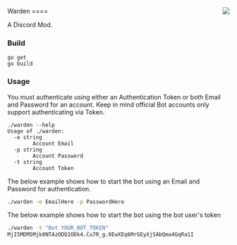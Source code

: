 <img align="right" src="http://vignette2.wikia.nocookie.net/wowwiki/images/a/a4/Warden_artwork.jpg/revision/latest?cb=20091016194237">
Warden
====

A Discord Mod.

### Build

`go get`
<br/>
`go build`

### Usage

You must authenticate using either an Authentication Token or both Email and
Password for an account.  Keep in mind official Bot accounts only support
authenticating via Token.

```
./warden --help
Usage of ./warden:
  -e string
        Account Email
  -p string
        Account Password
  -t string
        Account Token
```

The below example shows how to start the bot using an Email and Password for
authentication.

```sh
./warden -e EmailHere -p PasswordHere
```

The below example shows how to start the bot using the bot user's token

```sh
./warden -t "Bot YOUR_BOT_TOKEN"
MjI5MDM5Mjk0NTAzODQ1ODk4.Cu7R_g.0EwXEq6MrGEyXjSAbQma4GqRa1I
```
